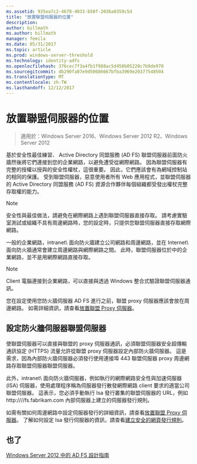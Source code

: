 ```yaml
---
ms.assetid: 935ea7c2-4678-4033-b50f-2036a0359c5d
title: "放置聯盟伺服器的位置"
description: 
author: billmath
ms.author: billmath
manager: femila
ms.date: 05/31/2017
ms.topic: article
ms.prod: windows-server-threshold
ms.technology: identity-adfs
ms.openlocfilehash: 376cec7f3a4fb1f988ac5d458b05220c7b9de970
ms.sourcegitcommit: db290fa07e9d50686667bfba3969e20377548504
ms.translationtype: MT
ms.contentlocale: zh-TW
ms.lasthandoff: 12/12/2017
---
```

# <a name="where-to-place-a-federation-server"></a>放置聯盟伺服器的位置

>適用於：Windows Server 2016、Windows Server 2012 R2、Windows Server 2012

基於安全性最佳練習、 Active Directory 同盟服務 \(AD FS\) 聯盟伺服器前面防火牆然後將它們連接到您的企業網路，以避免遭受從網際網路。 因為聯盟伺服器有完整的授權以授與的安全性權杖，這很重要。 因此，它們應該會有為網域控制站的相同的保護。 受到聯盟伺服器，惡意使用者所有 Web 應用程式，並聯盟伺服器的 Active Directory 同盟服務 \(AD FS\) 資源合作夥伴每個組織都受發出權杖完整存取權的能力。  
  
> [!NOTE]  
> 安全性與最佳做法，請避免在網際網路上遇到聯盟伺服器直接存取。 請考慮實驗室測試或組織不具有周邊網路時，您的設定時，只提供您聯盟伺服器直接存取網際網路。  
  
一般的企業網路，intranet\ 面向防火牆建立公司網路和周邊網路，並在 Internet\ 面向防火牆通常會建立周邊網路與網際網路之間。 此時，聯盟伺服器位於中的企業網路，並不是用網際網路直接存取。  
  
> [!NOTE]  
> Client 電腦連接到企業網路，可以直接與透過 Windows 整合式驗證聯盟伺服器通訊。  
  
您在設定使用您防火牆伺服器 AD FS 進行之前，聯盟 proxy 伺服器應該會放在周邊網路。 如需詳細資訊，請查看[放置聯盟 Proxy 伺服器](Where-to-Place-a-Federation-Server-Proxy.md)。  
  
## <a name="configuring-your-firewall-servers-for-a-federation-server"></a>設定防火牆伺服器聯盟伺服器  
使聯盟伺服器可以直接與聯盟的 proxy 伺服器通訊，必須聯盟伺服器安全超傳輸通訊協定 \(HTTPS\) 流量允許從聯盟 proxy 伺服器設定內部防火牆伺服器。 這是需求，因為內部防火牆伺服器必須發行使用連接埠 443 聯盟伺服器 proxy 周邊網路存取聯盟伺服器聯盟伺服器。  
  
此外，intranet\ 面向防火牆伺服器，例如執行的網際網路安全性與加速伺服器 \(ISA\) 伺服器，使用處理程序稱為伺服器發行散發網際網路 client 要求的適當公司聯盟伺服器。 這表示，您必須手動執行 Isa 發行叢集的聯盟伺服器的 URL，例如 http:///\/fs.fabrikam.com 內部伺服器上建立的伺服器發行規則。  
  
如需有關如何周邊網路中設定伺服器發行的詳細資訊，請查看[放置聯盟 Proxy 伺服器](Where-to-Place-a-Federation-Server-Proxy.md)。 了解如何設定 Isa 發行伺服器的資訊，請查看[建立安全的網頁發行規則](https://go.microsoft.com/fwlink/?LinkId=75182)。  
  
## <a name="see-also"></a>也了
[Windows Server 2012 中的 AD FS 設計指南](AD-FS-Design-Guide-in-Windows-Server-2012.md)
